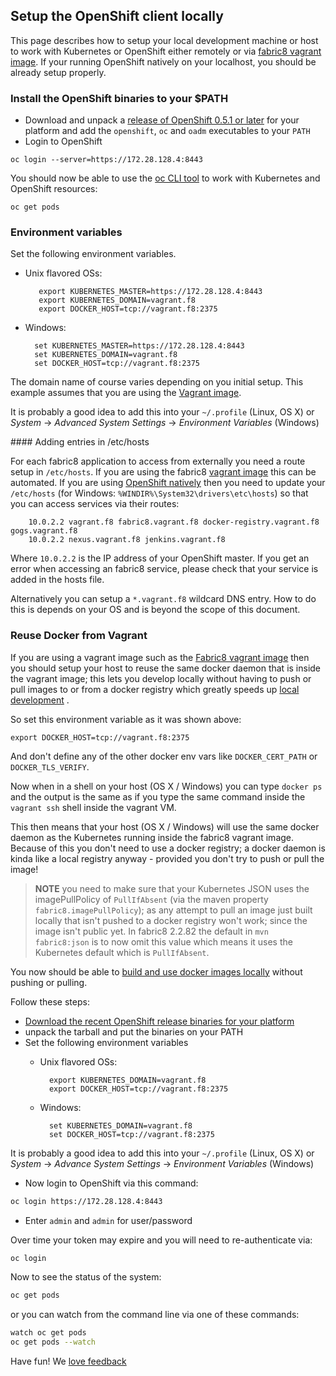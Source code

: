 ## Setup the OpenShift client locally

This page describes how to setup your local development machine or host to work with Kubernetes or 
OpenShift either remotely or via [fabric8 vagrant image](vagrant.html). If your running OpenShift natively on 
your localhost, you should be already setup properly.

### Install the OpenShift binaries to your $PATH

* Download and unpack a [release of OpenShift 0.5.1 or later](https://github.com/openshift/origin/releases/) 
  for your platform and add the `openshift`, `oc` and `oadm` executables to your `PATH`
* Login to OpenShift

```
oc login --server=https://172.28.128.4:8443
```

You should now be able to use the [oc CLI tool](https://github.com/openshift/origin/blob/master/docs/cli.md) 
to work with Kubernetes and OpenShift resources:

```
oc get pods
```

### Environment variables

Set the following environment variables.

 - Unix flavored OSs:
  
          export KUBERNETES_MASTER=https://172.28.128.4:8443
          export KUBERNETES_DOMAIN=vagrant.f8
          export DOCKER_HOST=tcp://vagrant.f8:2375

  - Windows:

          set KUBERNETES_MASTER=https://172.28.128.4:8443
          set KUBERNETES_DOMAIN=vagrant.f8
          set DOCKER_HOST=tcp://vagrant.f8:2375

The domain name of course varies depending on you initial setup. This example assumes that you are using the 
[Vagrant image](vagrant.md).

It is probably a good idea to add this into your `~/.profile` (Linux, OS X) or 
*System* -> *Advanced System Settings* -> *Environment Variables* (Windows)

#### Adding entries in /etc/hosts

For each fabric8 application to access from externally you need a route setup in `/etc/hosts`. If you are 
using the fabric8 [vagrant image](vagrant.html) this can be automated. 
If you are using [OpenShift natively](openshift.html) then 
you need to update your `/etc/hosts` (for Windows: `%WINDIR%\System32\drivers\etc\hosts`) 
so that you can access services via their routes: 

		10.0.2.2 vagrant.f8 fabric8.vagrant.f8 docker-registry.vagrant.f8 gogs.vagrant.f8 
		10.0.2.2 nexus.vagrant.f8 jenkins.vagrant.f8

Where `10.0.2.2` is the IP address of your OpenShift master. If you get an error when accessing an fabric8 service, please
check that your service is added in the hosts file.

Alternatively you can setup a `*.vagrant.f8` wildcard DNS entry. How to do this is depends on your OS and is beyond the 
scope of this document.

### Reuse Docker from Vagrant

If you are using a vagrant image such as the [Fabric8 vagrant image](vagrant.html) then you should setup 
your host to reuse the same docker daemon that is inside the vagrant image; 
this lets you develop locally without having to push or pull images to or from a docker registry
which greatly speeds up [local development](develop.html) .

So set this environment variable as it was shown above:

    export DOCKER_HOST=tcp://vagrant.f8:2375

And don't define any of the other docker env vars like `DOCKER_CERT_PATH` or `DOCKER_TLS_VERIFY`.

Now when in a shell on your host (OS X / Windows) you can type `docker ps` and the output is the same as 
if you type the same command inside the `vagrant ssh` shell inside the vagrant VM.

This then means that your host (OS X / Windows) will use the same docker daemon as the Kubernetes running 
inside the fabric8 vagrant image. Because of this you don't need to use a docker registry; a docker daemon 
is kinda like a local registry anyway - provided you don't try to push or pull the image! 

> **NOTE**  you need to make sure that your Kubernetes JSON uses the imagePullPolicy of `PullIfAbsent` 
> (via the maven property `fabric8.imagePullPolicy`); as any attempt to pull an image just built locally that 
> isn't pushed to a docker registry won't work; since the image isn't public yet. In fabric8 2.2.82 the default in 
> `mvn fabric8:json` is to now omit this value which means it uses the Kubernetes default which is `PullIfAbsent`.

You now should be able to [build and use docker images locally](../developLocally.html)  without pushing or pulling.




















Follow these steps:

* [Download the recent OpenShift release binaries for your platform](https://github.com/openshift/origin/releases/)
* unpack the tarball and put the binaries on your PATH
* Set the following environment variables
  - Unix flavored OSs:
  
          export KUBERNETES_DOMAIN=vagrant.f8
          export DOCKER_HOST=tcp://vagrant.f8:2375

  - Windows:

          set KUBERNETES_DOMAIN=vagrant.f8
          set DOCKER_HOST=tcp://vagrant.f8:2375

 It is probably a good idea to add this into your `~/.profile` (Linux, OS X) or *System* -> *Advance System Settings* -> *Environment Variables* (Windows)
 

* Now login to OpenShift via this command:

```sh
oc login https://172.28.128.4:8443
```

* Enter `admin` and `admin` for user/password

Over time your token may expire and you will need to re-authenticate via:

```sh
oc login
```

Now to see the status of the system:

```sh
oc get pods
```
or you can watch from the command line via one of these commands:

```sh
watch oc get pods
oc get pods --watch
```

Have fun! We [love feedback](http://fabric8.io/community/)

